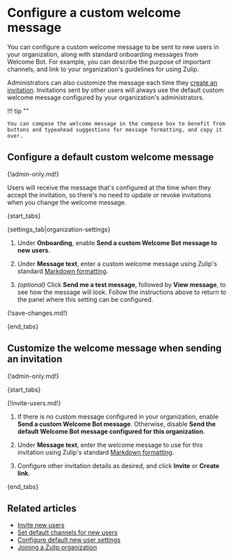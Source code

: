 # Configure a custom welcome message

You can configure a custom welcome message to be sent to new users in your
organization, along with standard onboarding messages from Welcome Bot. For
example, you can describe the purpose of important channels, and link to your
organization's guidelines for using Zulip.

Administrators can also customize the message each time they [create an
invitation](/help/invite-new-users). Invitations sent by other users will always
use the default custom welcome message configured by your organization's
administrators.

!!! tip ""

    You can compose the welcome message in the compose box to benefit from
    buttons and typeahead suggestions for message formatting, and copy it over.


## Configure a default custom welcome message

{!admin-only.md!}

Users will receive the message that's configured at the time when they accept
the invitation, so there's no need to update or revoke invitations when you
change the welcome message.

{start_tabs}

{settings_tab|organization-settings}

1. Under **Onboarding**, enable **Send a custom Welcome Bot message to
   new users**.

1. Under **Message text**, enter a custom welcome message using Zulip's standard
   [Markdown formatting](/help/format-your-message-using-markdown).

1. *(optional)* Click **Send me a test message**, followed by **View message**,
   to see how the message will look. Follow the instructions above to return to
   the panel where this setting can be configured.

{!save-changes.md!}

{end_tabs}

## Customize the welcome message when sending an invitation

{!admin-only.md!}

{start_tabs}

{!invite-users.md!}

1. If there is no custom message configured in your organization, enable **Send
   a custom Welcome Bot message**. Otherwise, disable **Send the default Welcome
   Bot message configured for this organization**.

1. Under **Message text**, enter the welcome message to use for this
   invitation using Zulip's standard [Markdown
   formatting](/help/format-your-message-using-markdown).

1. Configure other invitation details as desired, and click **Invite** or
   **Create link**.

{end_tabs}

## Related articles

* [Invite new users](/help/invite-new-users)
* [Set default channels for new users](/help/set-default-channels-for-new-users)
* [Configure default new user settings](/help/configure-default-new-user-settings)
* [Joining a Zulip organization](/help/join-a-zulip-organization)
